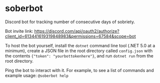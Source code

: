 # soberbot
Discord bot for tracking number of consecutive days of sobriety.

Bot invite link: https://discord.com/api/oauth2/authorize?client_id=613441619319848983&permissions=67584&scope=bot

To host the bot yourself, install the `dotnet` command line tool (.NET 5.0 at a minimum), create a JSON file in the root directory called `config.json` with the contents `{"token": "yourbottokenhere"}`, and run `dotnet run` from the root directory. 

Ping the bot to interact with it. For example, to see a list of commands and example usage: `@soberbot help`
